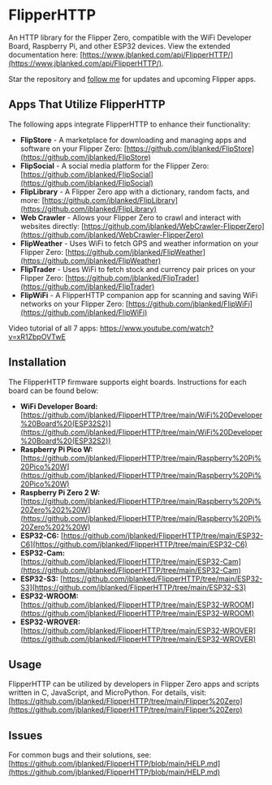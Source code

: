 # FlipperHTTP
An HTTP library for the Flipper Zero, compatible with the WiFi Developer Board, Raspberry Pi, and other ESP32 devices. View the extended documentation here: [https://www.jblanked.com/api/FlipperHTTP/](https://www.jblanked.com/api/FlipperHTTP/).

Star the repository and [follow me](https://www.github.com/jblanked) for updates and upcoming Flipper apps.

## Apps That Utilize FlipperHTTP
The following apps integrate FlipperHTTP to enhance their functionality:

- **FlipStore** - A marketplace for downloading and managing apps and software on your Flipper Zero: [https://github.com/jblanked/FlipStore](https://github.com/jblanked/FlipStore)
- **FlipSocial** - A social media platform for the Flipper Zero: [https://github.com/jblanked/FlipSocial](https://github.com/jblanked/FlipSocial)
- **FlipLibrary** - A Flipper Zero app with a dictionary, random facts, and more: [https://github.com/jblanked/FlipLibrary](https://github.com/jblanked/FlipLibrary)
- **Web Crawler** - Allows your Flipper Zero to crawl and interact with websites directly: [https://github.com/jblanked/WebCrawler-FlipperZero](https://github.com/jblanked/WebCrawler-FlipperZero)
- **FlipWeather** - Uses WiFi to fetch GPS and weather information on your Flipper Zero: [https://github.com/jblanked/FlipWeather](https://github.com/jblanked/FlipWeather)
- **FlipTrader** - Uses WiFi to fetch stock and currency pair prices on your Flipper Zero: [https://github.com/jblanked/FlipTrader](https://github.com/jblanked/FlipTrader)
- **FlipWiFi** - A FlipperHTTP companion app for scanning and saving WiFi networks on your Flipper Zero: [https://github.com/jblanked/FlipWiFi](https://github.com/jblanked/FlipWiFi)

Video tutorial of all 7 apps: https://www.youtube.com/watch?v=xR1ZbpOVTwE

## Installation
The FlipperHTTP firmware supports eight boards. Instructions for each board can be found below:

- **WiFi Developer Board:** [https://github.com/jblanked/FlipperHTTP/tree/main/WiFi%20Developer%20Board%20(ESP32S2)](https://github.com/jblanked/FlipperHTTP/tree/main/WiFi%20Developer%20Board%20(ESP32S2))
- **Raspberry Pi Pico W:** [https://github.com/jblanked/FlipperHTTP/tree/main/Raspberry%20Pi%20Pico%20W](https://github.com/jblanked/FlipperHTTP/tree/main/Raspberry%20Pi%20Pico%20W)
- **Raspberry Pi Zero 2 W:** [https://github.com/jblanked/FlipperHTTP/tree/main/Raspberry%20Pi%20Zero%202%20W](https://github.com/jblanked/FlipperHTTP/tree/main/Raspberry%20Pi%20Zero%202%20W)
- **ESP32-C6:** [https://github.com/jblanked/FlipperHTTP/tree/main/ESP32-C6](https://github.com/jblanked/FlipperHTTP/tree/main/ESP32-C6)
- **ESP32-Cam:** [https://github.com/jblanked/FlipperHTTP/tree/main/ESP32-Cam](https://github.com/jblanked/FlipperHTTP/tree/main/ESP32-Cam)
- **ESP32-S3:** [https://github.com/jblanked/FlipperHTTP/tree/main/ESP32-S3](https://github.com/jblanked/FlipperHTTP/tree/main/ESP32-S3)
- **ESP32-WROOM:** [https://github.com/jblanked/FlipperHTTP/tree/main/ESP32-WROOM](https://github.com/jblanked/FlipperHTTP/tree/main/ESP32-WROOM)
- **ESP32-WROVER:** [https://github.com/jblanked/FlipperHTTP/tree/main/ESP32-WROVER](https://github.com/jblanked/FlipperHTTP/tree/main/ESP32-WROVER)

## Usage
FlipperHTTP can be utilized by developers in Flipper Zero apps and scripts written in C, JavaScript, and MicroPython. For details, visit: [https://github.com/jblanked/FlipperHTTP/tree/main/Flipper%20Zero](https://github.com/jblanked/FlipperHTTP/tree/main/Flipper%20Zero)

## Issues
For common bugs and their solutions, see: [https://github.com/jblanked/FlipperHTTP/blob/main/HELP.md](https://github.com/jblanked/FlipperHTTP/blob/main/HELP.md)